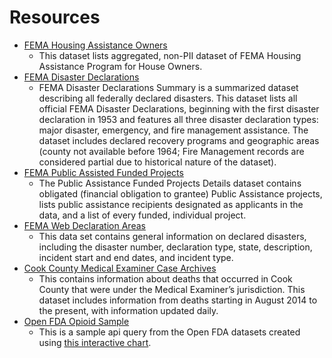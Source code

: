 # Resources

- [FEMA Housing Assistance Owners](FEMA-HousingAssistanceOwners.html)
   - This dataset lists aggregated, non-PII dataset of FEMA Housing Assistance Program for House Owners.
- [FEMA Disaster Declarations](FEMA-DisasterDeclarations.html)
  - FEMA Disaster Declarations Summary is a summarized dataset describing all federally declared disasters. This dataset lists all official FEMA Disaster Declarations, beginning with the first disaster declaration in 1953 and features all three disaster declaration types: major disaster, emergency, and fire management assistance. The dataset includes declared recovery programs and geographic areas (county not available before 1964; Fire Management records are considered partial due to historical nature of the dataset).
- [FEMA Public Assisted Funded Projects](FEMA-PublicAssistedFundedProjects.html)
  - The Public Assistance Funded Projects Details dataset contains obligated (financial obligation to grantee) Public Assistance projects, lists public assistance recipients designated as applicants in the data, and a list of every funded, individual project.
- [FEMA Web Declaration Areas](FEMA-WebDeclarationAreas.html)
  - This data set contains general information on declared disasters, including the disaster number, declaration type, state, description, incident start and end dates, and incident type.
- [Cook County Medical Examiner Case Archives](CookCountyMEArchives.html)
  - This contains information about deaths that occurred in Cook County that were under the Medical Examiner’s jurisdiction. This dataset includes information from deaths starting in August 2014 to the present, with information updated daily.
- [Open FDA Opioid Sample](OpenFDASample.html)
  - This is a sample api query from the Open FDA datasets created using [this interactive chart](https://open.fda.gov/apis/drug/event/explore-the-api-with-an-interactive-chart/).